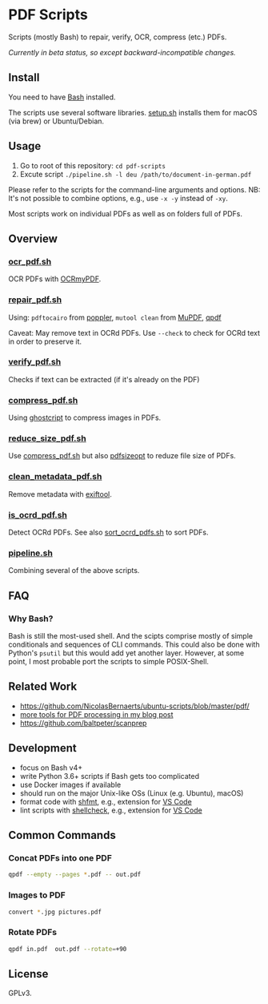 # PDF Scripts

Scripts (mostly Bash) to repair, verify, OCR, compress (etc.) PDFs.

*Currently in beta status, so except backward-incompatible changes.*

## Install

You need to have [Bash](https://en.wikipedia.org/wiki/Bash_(Unix_shell)) installed.

The scripts use several software libraries. [setup.sh](./setup.sh) installs them for macOS (via brew) or Ubuntu/Debian.


## Usage

1. Go to root of this repository: `cd pdf-scripts`
2. Excute script `./pipeline.sh -l deu /path/to/document-in-german.pdf`

Please refer to the scripts for the command-line arguments and options. NB: It's not possible to combine options, e.g., use `-x -y` instead of `-xy`.

Most scripts work on individual PDFs as well as on folders full of PDFs.

## Overview

### [ocr_pdf.sh](./ocr_pdf.sh)

OCR PDFs with [OCRmyPDF](https://github.com/jbarlow83/OCRmyPDF).

### [repair_pdf.sh](./repair_pdf.sh)

Using: `pdftocairo` from [poppler](<https://en.wikipedia.org/wiki/Poppler_(software)>), `mutool clean` from [MuPDF](https://en.wikipedia.org/wiki/MuPDF), [qpdf](https://en.wikipedia.org/wiki/QPDF)

Caveat: May remove text in OCRd PDFs. Use `--check` to check for OCRd text in order to preserve it.


### [verify_pdf.sh](./verify_pdf.sh)

Checks if text can be extracted (if it's already on the PDF)

### [compress_pdf.sh](./compress_pdf.sh)

Using [ghostcript](https://askubuntu.com/a/256449) to compress images in PDFs.

### [reduce_size_pdf.sh](reduce_size_pdf.sh)

Use [compress_pdf.sh](./compress_pdf.sh) but also [pdfsizeopt](https://github.com/pts/pdfsizeopt) to reduze file size of PDFs.

### [clean_metadata_pdf.sh](./clean_metadata_pdf.sh)

Remove metadata with [exiftool](https://exiftool.org/).

### [is_ocrd_pdf.sh](./is_ocrd_pdf.sh)

Detect OCRd PDFs. See also [sort_ocrd_pdfs.sh](sort_by/sort_ocrd_pdfs.sh) to sort PDFs.

### [pipeline.sh](./pipeline.sh)

Combining several of the above scripts.

## FAQ

### Why Bash?

Bash is still the most-used shell. And the scipts comprise mostly of simple conditionals and sequences of CLI commands. This could also be done with Python's `psutil` but this would add yet another layer. However, at some point, I most probable port the scripts to simple POSIX-Shell.

## Related Work

- https://github.com/NicolasBernaerts/ubuntu-scripts/blob/master/pdf/
- [more tools for PDF processing in my blog post](https://johannesfilter.com/python-and-pdf-a-review-of-existing-tools/)
- https://github.com/baltpeter/scanprep

## Development

- focus on Bash v4+
- write Python 3.6+ scripts if Bash gets too complicated
- use Docker images if available
- should run on the major Unix-like OSs (Linux (e.g. Ubuntu), macOS)
- format code with [shfmt](https://github.com/mvdan/sh#shfmt), e.g., extension for [VS Code](https://github.com/foxundermoon/vs-shell-format)
- lint scripts with [shellcheck](https://github.com/koalaman/shellcheck), e.g., extension for [VS Code](https://github.com/timonwong/vscode-shellcheck)

## Common Commands

### Concat PDFs into one PDF
```bash
qpdf --empty --pages *.pdf -- out.pdf
```

### Images to PDF
```bash
convert *.jpg pictures.pdf
```

### Rotate PDFs
```bash
qpdf in.pdf  out.pdf --rotate=+90
```

## License

GPLv3.
